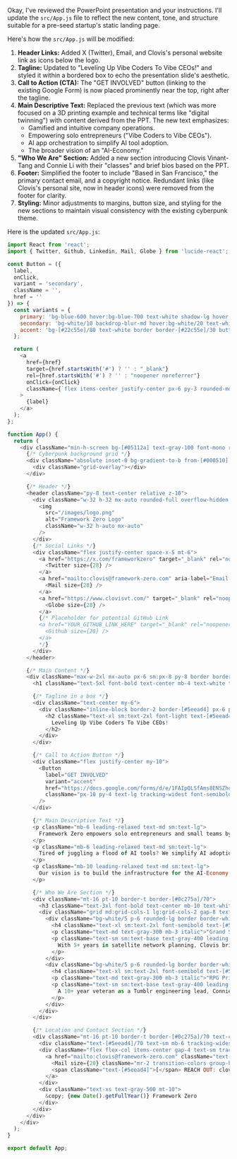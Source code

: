 Okay, I've reviewed the PowerPoint presentation and your instructions. I'll update the `src/App.js` file to reflect the new content, tone, and structure suitable for a pre-seed startup's static landing page.

Here's how the `src/App.js` will be modified:

1.  **Header Links:** Added X (Twitter), Email, and Clovis's personal website link as icons below the logo.
2.  **Tagline:** Updated to "Leveling Up Vibe Coders To Vibe CEOs!" and styled it within a bordered box to echo the presentation slide's aesthetic.
3.  **Call to Action (CTA):** The "GET INVOLVED" button (linking to the existing Google Form) is now placed prominently near the top, right after the tagline.
4.  **Main Descriptive Text:** Replaced the previous text (which was more focused on a 3D printing example and technical terms like "digital twinning") with content derived from the PPT. The new text emphasizes:
    *   Gamified and intuitive company operations.
    *   Empowering solo entrepreneurs ("Vibe Coders to Vibe CEOs").
    *   AI app orchestration to simplify AI tool adoption.
    *   The broader vision of an "AI-Economy."
5.  **"Who We Are" Section:** Added a new section introducing Clovis Vinant-Tang and Connie Li with their "classes" and brief bios based on the PPT.
6.  **Footer:** Simplified the footer to include "Based in San Francisco," the primary contact email, and a copyright notice. Redundant links (like Clovis's personal site, now in header icons) were removed from the footer for clarity.
7.  **Styling:** Minor adjustments to margins, button size, and styling for the new sections to maintain visual consistency with the existing cyberpunk theme.

Here is the updated `src/App.js`:

```javascript
import React from 'react';
import { Twitter, Github, Linkedin, Mail, Globe } from 'lucide-react'; // Assuming Github & Linkedin might be added later

const Button = ({
  label,
  onClick,
  variant = 'secondary',
  className = '',
  href = ''
}) => {
  const variants = {
    primary: 'bg-blue-600 hover:bg-blue-700 text-white shadow-lg hover:shadow-xl',
    secondary: 'bg-white/10 backdrop-blur-md hover:bg-white/20 text-white border border-white/20',
    accent: 'bg-[#22c55e]/80 text-white border border-[#22c55e]/30 button-glow'
  };

  return (
    <a
      href={href}
      target={href.startsWith('#') ? '' : "_blank"}
      rel={href.startsWith('#') ? '' : "noopener noreferrer"}
      onClick={onClick}
      className={`flex items-center justify-center px-6 py-3 rounded-md font-mono transition-all ${variants[variant]} ${className}`}
    >
      {label}
    </a>
  );
};

function App() {
  return (
    <div className="min-h-screen bg-[#05112a] text-gray-100 font-mono relative">
      {/* Cyberpunk background grid */}
      <div className="absolute inset-0 bg-gradient-to-b from-[#000510] via-[#05112a] to-[#061631] z-0 overflow-hidden">
        <div className="grid-overlay"></div>
      </div>

      {/* Header */}
      <header className="py-8 text-center relative z-10">
        <div className="w-32 h-32 mx-auto rounded-full overflow-hidden border border-[#60a5fa]/50 glow-border flex items-center justify-center bg-black/50">
          <img
            src="/images/logo.png"
            alt="Framework Zero Logo"
            className="w-32 h-auto mx-auto"
          />
        </div>
        {/* Social Links */}
        <div className="flex justify-center space-x-5 mt-6">
          <a href="https://x.com/frameworkzero" target="_blank" rel="noopener noreferrer" aria-label="Framework Zero on X" className="text-[#60a5fa] hover:text-[#5eead4] transition-colors">
            <Twitter size={28} />
          </a>
          <a href="mailto:clovis@framework-zero.com" aria-label="Email Framework Zero" className="text-[#60a5fa] hover:text-[#5eead4] transition-colors">
            <Mail size={28} />
          </a>
          <a href="https://www.clovisvt.com/" target="_blank" rel="noopener noreferrer" aria-label="Clovis Vinant-Tang's Website" className="text-[#60a5fa] hover:text-[#5eead4] transition-colors">
            <Globe size={28} />
          </a>
          {/* Placeholder for potential GitHub Link
          <a href="YOUR_GITHUB_LINK_HERE" target="_blank" rel="noopener noreferrer" aria-label="Framework Zero on GitHub" className="text-[#60a5fa] hover:text-[#5eead4] transition-colors">
            <Github size={28} />
          </a>
          */}
        </div>
      </header>

      {/* Main Content */}
      <div className="max-w-2xl mx-auto px-6 sm:px-8 py-8 border border-[#0c275a] bg-[#05112a]/95 backdrop-blur-md rounded-md mt-4 relative z-10 shadow-blue">
        <h1 className="text-5xl font-bold text-center mb-4 text-white tracking-wider glow-text">Framework Zero</h1>

        {/* Tagline in a box */}
        <div className="text-center my-6">
          <div className="inline-block border-2 border-[#5eead4] px-6 py-3 rounded-lg shadow-lg" style={{ boxShadow: '0 0 15px rgba(94, 234, 212, 0.5), inset 0 0 10px rgba(94, 234, 212, 0.3)' }}>
            <h2 className="text-xl sm:text-2xl font-light text-[#5eead4] tracking-wide">
              Leveling Up Vibe Coders To Vibe CEOs!
            </h2>
          </div>
        </div>

        {/* Call to Action Button */}
        <div className="flex justify-center my-10">
          <Button
            label="GET INVOLVED"
            variant="accent"
            href="https://docs.google.com/forms/d/e/1FAIpQLSfAms8ENSZhoMYtZ0Q-Iv341s_On_lYkvQF5qC5BXbFdEUe8Q/viewform"
            className="px-10 py-4 text-lg tracking-widest font-semibold"
          />
        </div>

        {/* Main Descriptive Text */}
        <p className="mb-6 leading-relaxed text-md sm:text-lg">
          Framework Zero empowers solo entrepreneurs and small teams by transforming complex company operations into an intuitive, gamified experience. We're your AI co-pilot, helping you level up from Vibe Coder to Vibe CEO.
        </p>
        <p className="mb-6 leading-relaxed text-md sm:text-lg">
          Tired of juggling a flood of AI tools? We simplify AI adoption and management with an AI app orchestrator that grows with you. Imagine running your company like a video game – engaging, empowering, and results-driven.
        </p>
        <p className="mb-10 leading-relaxed text-md sm:text-lg">
          Our vision is to build the infrastructure for the AI-Economy: a future of "Infinite Companies, Infinite Creation," enabling millions of AI-run micro-firms where human preferences are seamlessly integrated. We're starting by making AI effortless for solopreneurs.
        </p>

        {/* Who We Are Section */}
        <div className="mt-16 pt-10 border-t border-[#0c275a]/70">
          <h3 className="text-3xl font-bold text-center mb-10 text-white tracking-wider glow-text">Who We Are</h3>
          <div className="grid md:grid-cols-1 lg:grid-cols-2 gap-8 text-left">
            <div className="bg-white/5 p-6 rounded-lg border border-white/10 backdrop-blur-sm">
              <h4 className="text-xl sm:text-2xl font-semibold text-[#5eead4] mb-2">Clovis Vinant-Tang</h4>
              <p className="text-md text-gray-300 mb-3 italic">"Grand Stratego"</p>
              <p className="text-sm sm:text-base text-gray-400 leading-relaxed">
                With 5+ years in satellite network planning, Clovis brings expertise in complex systems. Background in Physics & Economics from McGill University. A sci-fi galaxy brain, passionate about building the future.
              </p>
            </div>
            <div className="bg-white/5 p-6 rounded-lg border border-white/10 backdrop-blur-sm">
              <h4 className="text-xl sm:text-2xl font-semibold text-[#5eead4] mb-2">Connie Li</h4>
              <p className="text-md text-gray-300 mb-3 italic">"RPG Princess"</p>
              <p className="text-sm sm:text-base text-gray-400 leading-relaxed">
                A 10+ year veteran as a Tumblr engineering lead, Connie excels in user-centric design and scaling platforms. Holds an Economics degree from Princeton University. Meme culture connoisseur and expert in digital engagement.
              </p>
            </div>
          </div>
        </div>

        {/* Location and Contact Section */}
        <div className="mt-16 pt-10 border-t border-[#0c275a]/70 text-center">
          <div className="text-[#5eead4]/70 text-sm mb-6 tracking-widest">BASED IN SAN FRANCISCO</div>
          <div className="flex flex-col items-center gap-4 text-sm tracking-wider">
            <a href="mailto:clovis@framework-zero.com" className="text-[#60a5fa] hover:text-[#5eead4]/80 transition-colors inline-flex items-center justify-center group">
              <Mail size={20} className="mr-2 transition-colors group-hover:text-[#5eead4]" />
              <span className="text-[#5eead4]">[</span> REACH OUT: clovis@framework-zero.com <span className="text-[#5eead4]">]</span>
            </a>
          </div>
          <div className="text-xs text-gray-500 mt-10">
            &copy; {new Date().getFullYear()} Framework Zero
          </div>
        </div>
      </div>
    </div>
  );
}

export default App;
```